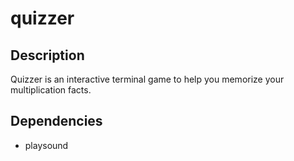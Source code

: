 # quizzer

## Description
Quizzer is an interactive terminal game to help you memorize your multiplication facts.

## Dependencies
- playsound

